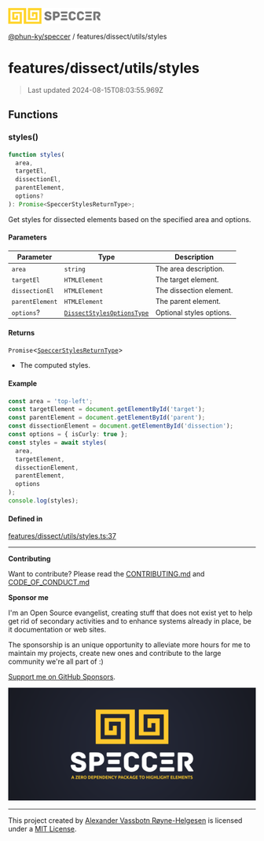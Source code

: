 <div>
  <img alt="SPECCER logo" src="https://raw.githubusercontent.com/phun-ky/speccer/main/public/logo-speccer-horizontal-colored-package.svg?raw=true" style="max-height:32px;" />
</div>

[@phun-ky/speccer](../../../README.md) / features/dissect/utils/styles

# features/dissect/utils/styles

> Last updated 2024-08-15T08:03:55.969Z

## Functions

### styles()

```ts
function styles(
  area,
  targetEl,
  dissectionEl,
  parentElement,
  options?
): Promise<SpeccerStylesReturnType>;
```

Get styles for dissected elements based on the specified area and options.

#### Parameters

| Parameter       | Type                                                                            | Description              |
| --------------- | ------------------------------------------------------------------------------- | ------------------------ |
| `area`          | `string`                                                                        | The area description.    |
| `targetEl`      | `HTMLElement`                                                                   | The target element.      |
| `dissectionEl`  | `HTMLElement`                                                                   | The dissection element.  |
| `parentElement` | `HTMLElement`                                                                   | The parent element.      |
| `options`?      | [`DissectStylesOptionsType`](../../../types/bezier.md#dissectstylesoptionstype) | Optional styles options. |

#### Returns

`Promise`\<[`SpeccerStylesReturnType`](../../../types/styles.md#speccerstylesreturntype)>

- The computed styles.

#### Example

```ts
const area = 'top-left';
const targetElement = document.getElementById('target');
const parentElement = document.getElementById('parent');
const dissectionElement = document.getElementById('dissection');
const options = { isCurly: true };
const styles = await styles(
  area,
  targetElement,
  dissectionElement,
  parentElement,
  options
);
console.log(styles);
```

#### Defined in

[features/dissect/utils/styles.ts:37](https://github.com/phun-ky/speccer/blob/main/src/features/dissect/utils/styles.ts#L37)

---

**Contributing**

Want to contribute? Please read the [CONTRIBUTING.md](https://github.com/phun-ky/speccer/blob/main/CONTRIBUTING.md) and [CODE_OF_CONDUCT.md](https://github.com/phun-ky/speccer/blob/main/CODE_OF_CONDUCT.md)

**Sponsor me**

I'm an Open Source evangelist, creating stuff that does not exist yet to help get rid of secondary activities and to enhance systems already in place, be it documentation or web sites.

The sponsorship is an unique opportunity to alleviate more hours for me to maintain my projects, create new ones and contribute to the large community we're all part of :)

[Support me on GitHub Sponsors](https://github.com/sponsors/phun-ky).

![Speccer banner, with logo and slogan: A zero dependency package to highlight elements](https://github.com/phun-ky/speccer/blob/main/public/speccer-banner.png?raw=true)

---

This project created by [Alexander Vassbotn Røyne-Helgesen](http://phun-ky.net) is licensed under a [MIT License](https://choosealicense.com/licenses/mit/).
